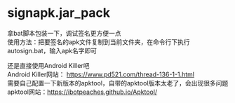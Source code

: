 # signapk.jar_pack
拿bat脚本包装一下，调试签名更方便一点  
使用方法：把要签名的apk文件复制到当前文件夹，在命令行下执行autosign.bat，输入apk名字即可  

还是直接使用Android Killer吧  
Android Killer网站： https://www.pd521.com/thread-136-1-1.html  
需要自己配置一下新版本的apktool，自带的apktool版本太老了，会出现很多问题  
apktool网站：https://ibotpeaches.github.io/Apktool/  
